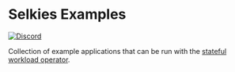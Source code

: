 # Selkies Examples

[![Discord](https://img.shields.io/discord/798699922223398942?logo=discord)](https://discord.gg/wDNGDeSW5F)

Collection of example applications that can be run with the [stateful workload operator](https://github.com/GoogleCloudPlatform/solutions-k8s-stateful-workload-operator).
